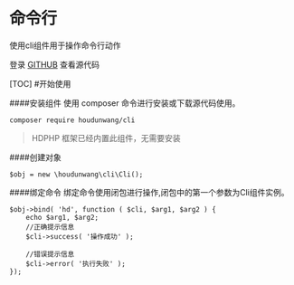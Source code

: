 # 命令行

使用cli组件用于操作命令行动作

登录 [GITHUB](https://github.com/houdunwang/cli)  查看源代码

[TOC]
#开始使用

####安装组件
使用 composer 命令进行安装或下载源代码使用。

```
composer require houdunwang/cli
```
> HDPHP 框架已经内置此组件，无需要安装

####创建对象
```
$obj = new \houdunwang\cli\Cli();
```

####绑定命令
绑定命令使用闭包进行操作,闭包中的第一个参数为Cli组件实例。
```
$obj->bind( 'hd', function ( $cli, $arg1, $arg2 ) {
	echo $arg1, $arg2;
	//正确提示信息
	$cli->success( '操作成功' );
	
	//错误提示信息
    $cli->error( '执行失败' );
});
```
